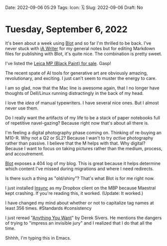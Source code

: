 Date: 2022-09-06 05:29
Tags: 
Icon: 🗓️ 
Slug: 2022-09-06
Draft: No

# Tuesday, September  6, 2022

It's been about a week using [Blot](https://blot.im) and so far I'm thrilled to be back. I've never stuck with [iA Writer](https://ia.net/writer) for my general notes but for editing Markdown files for publishing with Blot, it's quite nice. The combination is pretty sweet.

I've listed the [Leica MP (Black Paint) for sale](https://www.fredmiranda.com/forum/topic/1772846/0#16036975). Gasp!

The recent spate of AI tools for generative art are obviously amazing, revolutionary, and exciting. I just can't seem to muster the energy to care.

I am so glad, now that the Mac line is awesome again, that I no longer have thoughts of Dell/Linux running distractingly in the back of my head.

I love the *idea* of manual typewriters. I have several nice ones. But I almost never use them.

Do I really want the artifacts of my life to be a stack of paper notebooks full of repetitive navel-gazing? Because right now that's about all there is.

I'm feeling a digital photography phase coming on. Thinking of re-buying an M10-R. Why not a Q2 or SL2? Because I wan't to try *active* photography rather than passive. I believe that the M helps with that. Why digital? Because I want to focus on taking pictures rather than the medium, process, and accoutrement.

[Blot](https://blot.im) exposes a 404 log of my blog. This is great because it helps determine which content I've missed during migrations and where I need redirects.

Is there such a thing as "old/shiny"? That's what Blot is for me right now.

I just installed [Insync](https://www.insynchq.com/) as my Dropbox client on the MBP because Maestral kept crashing. If you're reading this, it worked. (Update: It worked.)

I have changed my mind about whether or not to capitalize tag names at least 356 times. #Standards #consistency

I just reread "[Anything You Want](https://sive.rs/a)" by Derek Sivers. He mentions the dangers of trying to "impress an invisible jury" and I realized that I do that all the time.

Shhhh, I'm typing this in Emacs.
